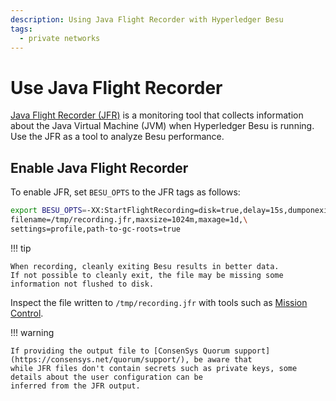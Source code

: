 ```yaml
---
description: Using Java Flight Recorder with Hyperledger Besu
tags:
  - private networks
---
```


# Use Java Flight Recorder

[Java Flight Recorder (JFR)](https://docs.oracle.com/javacomponents/jmc-5-4/jfr-runtime-guide/about.htm#JFRUH170) is a
monitoring tool that collects information about the Java Virtual Machine (JVM) when Hyperledger Besu is running.
Use the JFR as a tool to analyze Besu performance.

## Enable Java Flight Recorder

To enable JFR, set `BESU_OPTS` to the JFR tags as follows:

```bash
export BESU_OPTS=-XX:StartFlightRecording=disk=true,delay=15s,dumponexit=true,\
filename=/tmp/recording.jfr,maxsize=1024m,maxage=1d,\
settings=profile,path-to-gc-roots=true
```

!!! tip

    When recording, cleanly exiting Besu results in better data.
    If not possible to cleanly exit, the file may be missing some information not flushed to disk.

Inspect the file written to `/tmp/recording.jfr` with tools such as
[Mission Control](https://docs.oracle.com/javacomponents/jmc-5-5/jmc-user-guide/intro.htm#JMCCI109).

!!! warning

    If providing the output file to [ConsenSys Quorum support](https://consensys.net/quorum/support/), be aware that
    while JFR files don't contain secrets such as private keys, some details about the user configuration can be
    inferred from the JFR output.
